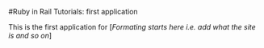#Ruby in Rail Tutorials: first application

This is the first application for [*Formating starts here i.e. add what the site is and so on*]
